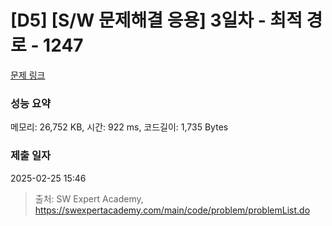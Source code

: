 # [D5] [S/W 문제해결 응용] 3일차 - 최적 경로 - 1247 

[문제 링크](https://swexpertacademy.com/main/code/problem/problemDetail.do?contestProbId=AV15OZ4qAPICFAYD) 

### 성능 요약

메모리: 26,752 KB, 시간: 922 ms, 코드길이: 1,735 Bytes

### 제출 일자

2025-02-25 15:46



> 출처: SW Expert Academy, https://swexpertacademy.com/main/code/problem/problemList.do